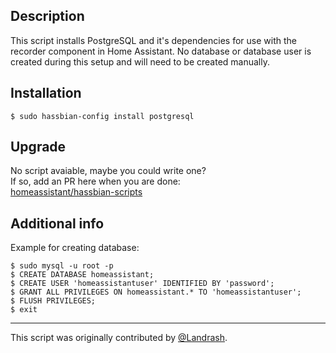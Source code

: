 ## Description
This script installs PostgreSQL and it's dependencies for use with the recorder component in Home Assistant. No database or database user is created during this setup and will need to be created manually.

## Installation
```
$ sudo hassbian-config install postgresql
```

## Upgrade
No script avaiable, maybe you could write one?  
If so, add an PR here when you are done:  
[homeassistant/hassbian-scripts](https://github.com/home-assistant/hassbian-scripts/pulls)

## Additional info
Example for creating database:
```
$ sudo mysql -u root -p
$ CREATE DATABASE homeassistant;
$ CREATE USER 'homeassistantuser' IDENTIFIED BY 'password';
$ GRANT ALL PRIVILEGES ON homeassistant.* TO 'homeassistantuser';
$ FLUSH PRIVILEGES;
$ exit
```

***
This script was originally contributed by [@Landrash](https://github.com/Landrash).
